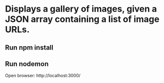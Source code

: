 # Displays a gallery of images, given a JSON array containing a list of image URLs.

## Run npm install
## Run nodemon

Open browser: http://localhost:3000/
